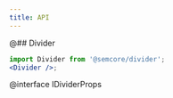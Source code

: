 ```yaml
---
title: API
---
```


@## Divider

```jsx
import Divider from '@semcore/divider';
<Divider />;
```

@interface IDividerProps
